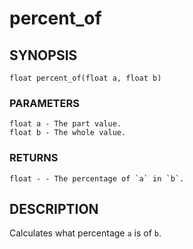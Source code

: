 # percent_of

## SYNOPSIS

    float percent_of(float a, float b)

### PARAMETERS

    float a - The part value.
    float b - The whole value.

### RETURNS

    float - - The percentage of `a` in `b`.

## DESCRIPTION

Calculates what percentage `a` is of `b`.
